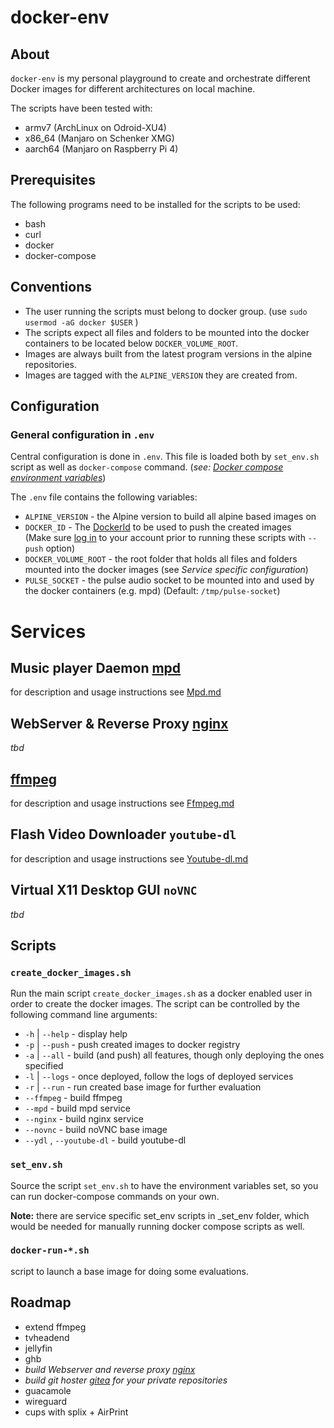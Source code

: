 # docker-env
## About
`docker-env` is my personal playground to create and orchestrate different Docker images for different architectures on local machine.

The scripts have been tested with:

* armv7 (ArchLinux on Odroid-XU4)
* x86_64 (Manjaro on Schenker XMG)
* aarch64 (Manjaro on Raspberry Pi 4)

## Prerequisites
The following programs need to be installed for the scripts to be used:

* bash
* curl
* docker
* docker-compose

## Conventions
* The user running the scripts must belong to docker group. (use `sudo usermod -aG docker $USER` )
* The scripts expect all files and folders to be mounted into the docker containers to be located below `DOCKER_VOLUME_ROOT`.
* Images are always built from the latest program versions in the alpine repositories.
* Images are tagged with the `ALPINE_VERSION` they are created from.

## Configuration
### General configuration in `.env`
Central configuration is done in `.env`. This file is loaded both by `set_env.sh` script as well as `docker-compose` command. (*see: [Docker compose environment variables](https://docs.docker.com/compose/environment-variables/)*)

The `.env` file contains the following variables:

* `ALPINE_VERSION` - the Alpine version to build all alpine based images on
* `DOCKER_ID` - The [DockerId](https://success.docker.com/article/how-do-you-register-for-a-docker-id) to be used to push the created images<br>(Make sure [log in](https://docs.docker.com/engine/reference/commandline/login/) to your account prior to running these scripts with `--push` option)
* `DOCKER_VOLUME_ROOT` - the root folder that holds all files and folders mounted into the docker images (see *Service specific configuration*)
* `PULSE_SOCKET` - the pulse audio socket to be mounted into and used by the docker containers (e.g. mpd) (Default: `/tmp/pulse-socket`)


# Services
## Music player Daemon [mpd]
for description and usage instructions see [Mpd.md](_doc/Mpd.md)

## WebServer & Reverse Proxy [nginx]
*tbd*

## [ffmpeg]
for description and usage instructions see [Ffmpeg.md](_doc/Ffmpeg.md)

## Flash Video Downloader `youtube-dl`
for description and usage instructions see [Youtube-dl.md](_doc/Youtube-dl.md)

## Virtual X11 Desktop GUI `noVNC`
*tbd*

## Scripts
### `create_docker_images.sh`
Run the main script `create_docker_images.sh` as a docker enabled user in order to create the docker images. The script can be controlled by the following command line arguments:

* `-h` | `--help` - display help
* `-p` | `--push` - push created images to docker registry
* `-a` | `--all`  - build (and push) all features, though only deploying the ones specified
* `-l` | `--logs` - once deployed, follow the logs of deployed services
* `-r` | `--run`  - run created base image for further evaluation
* `--ffmpeg` - build ffmpeg
* `--mpd` - build mpd service
* `--nginx` - build nginx service
* `--novnc` - build noVNC base image
* `--ydl` , `--youtube-dl` - build youtube-dl

### `set_env.sh`
Source the script `set_env.sh` to have the environment variables set, so you can run docker-compose commands on your own.

<b>Note:</b> there are service specific set_env scripts in _set_env folder, which would be needed
for manually running docker compose scripts as well.

### `docker-run-*.sh`
script to launch a base image for doing some evaluations.

## Roadmap
* extend ffmpeg
* tvheadend
* jellyfin
* ghb
* *build Webserver and reverse proxy [nginx]*
* *build git hoster [gitea] for your private repositories*
* guacamole
* wireguard
* cups with splix + AirPrint

[ffmpeg]: https://ffmpeg.org
[gitea]: https://gitea.io/en-us/
[mpd]: https://www.musicpd.org
[mpd clients]: https://www.musicpd.org/clients/
[privoxy]: https://www.privoxy.org/
[nginx]: https://www.nginx.com/
